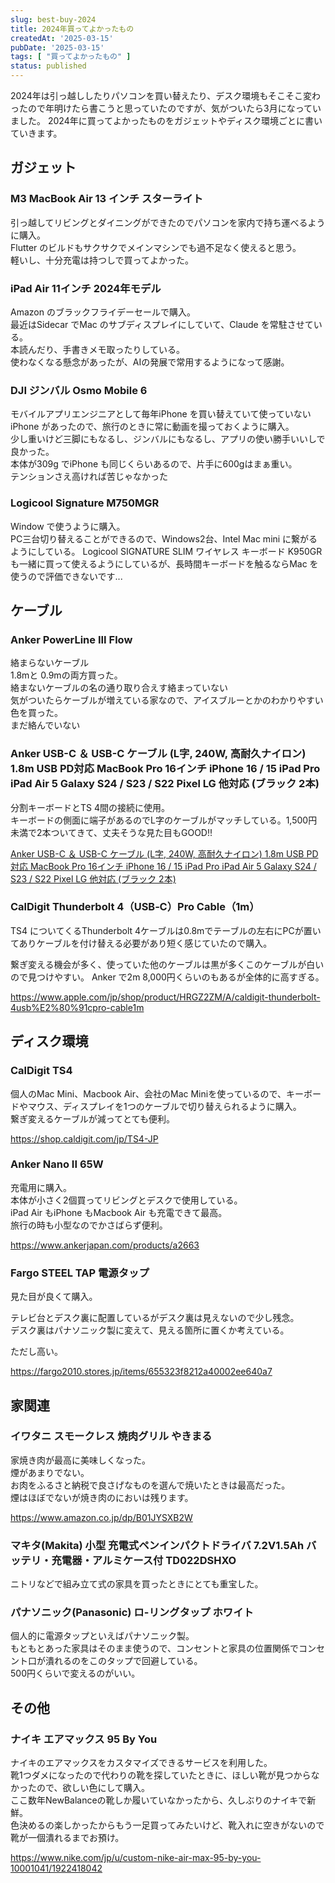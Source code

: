 ```yaml
---
slug: best-buy-2024
title: 2024年買ってよかったもの
createdAt: '2025-03-15'
pubDate: '2025-03-15'
tags: [ "買ってよかったもの" ]
status: published
---
```


2024年は引っ越ししたりパソコンを買い替えたり、デスク環境もそこそこ変わったので年明けたら書こうと思っていたのですが、気がついたら3月になっていました。
2024年に買ってよかったものをガジェットやディスク環境ごとに書いていきます。

## ガジェット

### M3 MacBook Air 13 インチ スターライト

引っ越してリビングとダイニングができたのでパソコンを家内で持ち運べるように購入。  
Flutter のビルドもサクサクでメインマシンでも過不足なく使えると思う。  
軽いし、十分充電は持つしで買ってよかった。

### iPad Air 11インチ 2024年モデル

Amazon のブラックフライデーセールで購入。  
最近はSidecar でMac のサブディスプレイにしていて、Claude を常駐させている。  
本読んだり、手書きメモ取ったりしている。  
使わなくなる懸念があったが、AIの発展で常用するようになって感謝。

### DJI ジンバル Osmo Mobile 6 

モバイルアプリエンジニアとして毎年iPhone を買い替えていて使っていないiPhone があったので、旅行のときに常に動画を撮っておくように購入。  
少し重いけど三脚にもなるし、ジンバルにもなるし、アプリの使い勝手いいしで良かった。  
本体が309g でiPhone も同じくらいあるので、片手に600gはまぁ重い。  
テンションさえ高ければ苦じゃなかった  

### Logicool Signature M750MGR

Window で使うように購入。  
PC三台切り替えることができるので、Windows2台、Intel Mac mini に繋がるようにしている。
Logicool SIGNATURE SLIM ワイヤレス キーボード K950GRも一緒に買って使えるようにしているが、長時間キーボードを触るならMac を使うので評価できないです...

## ケーブル

### Anker PowerLine III Flow

絡まらないケーブル  
1.8mと 0.9mの両方買った。  
絡まないケーブルの名の通り取り合えす絡まっていない  
気がついたらケーブルが増えている家なので、アイスブルーとかのわかりやすい色を買った。  
まだ絡んでいない

### Anker USB-C ＆ USB-C ケーブル (L字, 240W, 高耐久ナイロン) 1.8m USB PD対応 MacBook Pro 16インチ iPhone 16 / 15 iPad Pro iPad Air 5 Galaxy S24 / S23 / S22 Pixel LG 他対応 (ブラック 2本)

分割キーボードとTS 4間の接続に使用。  
キーボードの側面に端子があるのでL字のケーブルがマッチしている。1,500円未満で2本ついてきて、丈夫そうな見た目もGOOD!!

[Anker USB-C ＆ USB-C ケーブル (L字, 240W, 高耐久ナイロン) 1.8m USB PD対応 MacBook Pro 16インチ iPhone 16 / 15 iPad Pro iPad Air 5 Galaxy S24 / S23 / S22 Pixel LG 他対応 (ブラック 2本)](https://www.amazon.co.jp/dp/B0CHHZ2ZY7)

### CalDigit Thunderbolt 4（USB‑C）Pro Cable（1m）

TS4 についてくるThunderbolt 4ケーブルは0.8mでテーブルの左右にPCが置いてありケーブルを付け替える必要があり短く感じていたので購入。  

繋ぎ変える機会が多く、使っていた他のケーブルは黒が多くこのケーブルが白いので見つけやすい。
Anker で2m 8,000円くらいのもあるが全体的に高すぎる。

https://www.apple.com/jp/shop/product/HRGZ2ZM/A/caldigit-thunderbolt-4usb%E2%80%91cpro-cable1m

## ディスク環境

### CalDigit TS4

個人のMac Mini、Macbook Air、会社のMac Miniを使っているので、キーボードやマウス、ディスプレイを1つのケーブルで切り替えられるように購入。  
繋ぎ変えるケーブルが減ってとても便利。

https://shop.caldigit.com/jp/TS4-JP

### Anker Nano II 65W

充電用に購入。  
本体が小さく2個買ってリビングとデスクで使用している。  
iPad Air もiPhone もMacbook Air も充電できて最高。  
旅行の時も小型なのでかさばらず便利。

https://www.ankerjapan.com/products/a2663

### Fargo STEEL TAP 電源タップ

見た目が良くて購入。  

テレビ台とデスク裏に配置しているがデスク裏は見えないので少し残念。  
デスク裏はパナソニック製に変えて、見える箇所に置くか考えている。

ただし高い。

https://fargo2010.stores.jp/items/655323f8212a40002ee640a7

## 家関連

### イワタニ スモークレス 焼肉グリル やきまる

家焼き肉が最高に美味しくなった。  
煙があまりでない。  
お肉をふるさと納税で良さげなものを選んで焼いたときは最高だった。  
煙はほぼでないが焼き肉のにおいは残ります。

https://www.amazon.co.jp/dp/B01JYSXB2W

### マキタ(Makita) 小型 充電式ペンインパクトドライバ 7.2V1.5Ah バッテリ・充電器・アルミケース付 TD022DSHXO

ニトリなどで組み立て式の家具を買ったときにとても重宝した。

### パナソニック(Panasonic) ロ-リングタップ ホワイト

個人的に電源タップといえばパナソニック製。  
もともとあった家具はそのまま使うので、コンセントと家具の位置関係でコンセント口が潰れるのをこのタップで回避している。  
500円くらいで変えるのがいい。

## その他

### ナイキ エアマックス 95 By You

ナイキのエアマックスをカスタマイズできるサービスを利用した。  
靴1つダメになったので代わりの靴を探していたときに、ほしい靴が見つからなかったので、欲しい色にして購入。  
ここ数年NewBalanceの靴しか履いていなかったから、久しぶりのナイキで新鮮。  
色決めるの楽しかったからもう一足買ってみたいけど、靴入れに空きがないので靴が一個潰れるまでお預け。　

https://www.nike.com/jp/u/custom-nike-air-max-95-by-you-10001041/1922418042